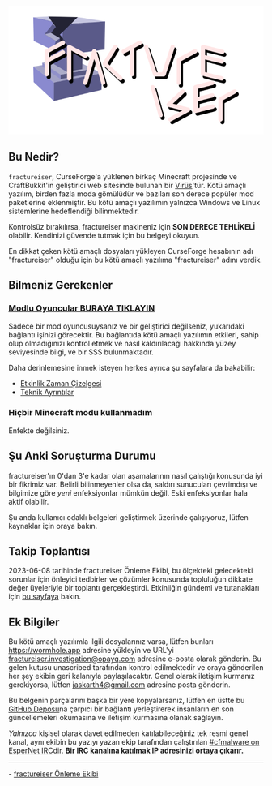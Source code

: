 <p align="center">
    <img src="docs/media/logo.svg" alt="Logo">
</p>

## Bu Nedir?
`fractureiser`, CurseForge'a yüklenen birkaç Minecraft projesinde ve CraftBukkit'in geliştirici web sitesinde bulunan bir [Virüs](https://en.wikipedia.org/wiki/Computer_virus)'tür. Kötü amaçlı yazılım, birden fazla moda gömülüdür ve bazıları son derece popüler mod paketlerine eklenmiştir. Bu kötü amaçlı yazılımın yalnızca Windows ve Linux sistemlerine hedeflendiği bilinmektedir.

Kontrolsüz bırakılırsa, fractureiser makineniz için **SON DERECE TEHLİKELİ** olabilir. Kendinizi güvende tutmak için bu belgeyi okuyun.

En dikkat çeken kötü amaçlı dosyaları yükleyen CurseForge hesabının adı "fractureiser" olduğu için bu kötü amaçlı yazılıma "fractureiser" adını verdik.

## Bilmeniz Gerekenler

### [Modlu Oyuncular BURAYA TIKLAYIN](docs/users_tr.md)

Sadece bir mod oyuncusuysanız ve bir geliştirici değilseniz, yukarıdaki bağlantı işinizi görecektir. Bu bağlantıda kötü amaçlı yazılımın etkileri, sahip olup olmadığınızı kontrol etmek ve nasıl kaldırılacağı hakkında yüzey seviyesinde bilgi, ve bir SSS bulunmaktadır.

Daha derinlemesine inmek isteyen herkes ayrıca şu sayfalara da bakabilir:
* [Etkinlik Zaman Çizelgesi](docs/timeline.md)
* [Teknik Ayrıntılar](docs/tech.md)

### Hiçbir Minecraft modu kullanmadım

Enfekte değilsiniz.

## Şu Anki Soruşturma Durumu
fractureiser'ın 0'dan 3'e kadar olan aşamalarının nasıl çalıştığı konusunda iyi bir fikrimiz var. Belirli bilinmeyenler olsa da, saldırı sunucuları çevrimdışı ve bilgimize göre *yeni* enfeksiyonlar mümkün değil. Eski enfeksiyonlar hala aktif olabilir.

Şu anda kullanıcı odaklı belgeleri geliştirmek üzerinde çalışıyoruz, lütfen kaynaklar için oraya bakın.

## Takip Toplantısı
2023-06-08 tarihinde fractureiser Önleme Ekibi, bu ölçekteki gelecekteki sorunlar için önleyici tedbirler ve çözümler konusunda topluluğun dikkate değer üyeleriyle bir toplantı gerçekleştirdi.
Etkinliğin gündemi ve tutanakları için [bu sayfaya](https://github.com/fractureiser-investigation/fractureiser/blob/main/docs/2023-06-08-meeting.md) bakın.

## Ek Bilgiler

Bu kötü amaçlı yazılımla ilgili dosyalarınız varsa, lütfen bunları https://wormhole.app adresine yükleyin ve URL'yi fractureiser.investigation@opayq.com adresine e-posta olarak gönderin. Bu gelen kutusu unascribed tarafından kontrol edilmektedir ve oraya gönderilen her şey ekibin geri kalanıyla paylaşılacaktır. Genel olarak iletişim kurmanız gerekiyorsa, lütfen jaskarth4@gmail.com adresine posta gönderin.

Bu belgenin parçalarını başka bir yere kopyalarsanız, lütfen en üstte bu [GitHub Deposu](https://github.com/fractureiser-investigation/fractureiser)na çarpıcı bir bağlantı yerleştirerek insanların en son güncellemeleri okumasına ve iletişim kurmasına olanak sağlayın.

*Yalnızca* kişisel olarak davet edilmeden katılabileceğiniz tek resmi genel kanal, aynı ekibin bu yazıyı yazan ekip tarafından çalıştırılan [#cfmalware on EsperNet IRC](https://webchat.esper.net/?channels=cfmalware)dir.
**Bir IRC kanalına katılmak IP adresinizi ortaya çıkarır.**

---

\- [fractureiser Önleme Ekibi](docs/credits.md)
